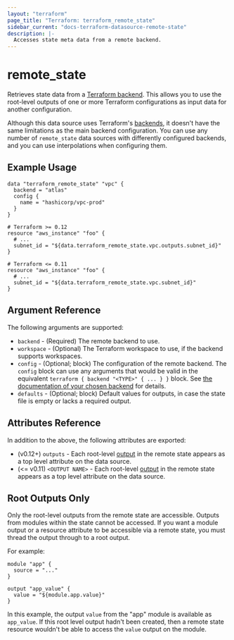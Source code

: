 ```yaml
---
layout: "terraform"
page_title: "Terraform: terraform_remote_state"
sidebar_current: "docs-terraform-datasource-remote-state"
description: |-
  Accesses state meta data from a remote backend.
---
```


# remote_state

[backends]: /docs/backends/index.html

Retrieves state data from a [Terraform backend][backends]. This allows you to
use the root-level outputs of one or more Terraform configurations as input data
for another configuration.

Although this data source uses Terraform's [backends][], it doesn't have the
same limitations as the main backend configuration. You can use any number of
`remote_state` data sources with differently configured backends, and you can
use interpolations when configuring them.

## Example Usage

```hcl
data "terraform_remote_state" "vpc" {
  backend = "atlas"
  config {
    name = "hashicorp/vpc-prod"
  }
}

# Terraform >= 0.12
resource "aws_instance" "foo" {
  # ...
  subnet_id = "${data.terraform_remote_state.vpc.outputs.subnet_id}"
}

# Terraform <= 0.11
resource "aws_instance" "foo" {
  # ...
  subnet_id = "${data.terraform_remote_state.vpc.subnet_id}"
}
```

## Argument Reference

The following arguments are supported:

* `backend` - (Required) The remote backend to use.
* `workspace` - (Optional) The Terraform workspace to use, if the backend
  supports workspaces.
* `config` - (Optional; block) The configuration of the remote backend. The
  `config` block can use any arguments that would be valid in the equivalent
  `terraform { backend "<TYPE>" { ... } }` block. See
  [the documentation of your chosen backend](/docs/backends/types/index.html)
  for details.
* `defaults` - (Optional; block) Default values for outputs, in case the state
  file is empty or lacks a required output.

## Attributes Reference

In addition to the above, the following attributes are exported:

* (v0.12+) `outputs` - Each root-level [output](/docs/configuration/outputs.html)
  in the remote state appears as a top level attribute on the data source.
* (<= v0.11) `<OUTPUT NAME>` - Each root-level [output](/docs/configuration/outputs.html)
  in the remote state appears as a top level attribute on the data source.

## Root Outputs Only

Only the root-level outputs from the remote state are accessible. Outputs from
modules within the state cannot be accessed. If you want a module output or a
resource attribute to be accessible via a remote state, you must thread the
output through to a root output.

For example:

```hcl
module "app" {
  source = "..."
}

output "app_value" {
  value = "${module.app.value}"
}
```

In this example, the output `value` from the "app" module is available as
`app_value`. If this root level output hadn't been created, then a remote state
resource wouldn't be able to access the `value` output on the module.
